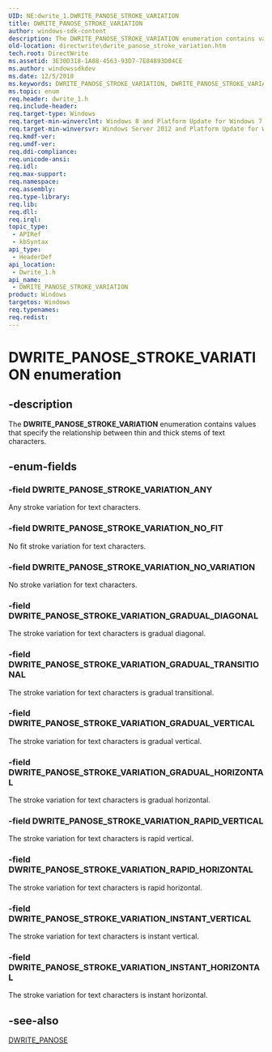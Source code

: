 ```yaml
---
UID: NE:dwrite_1.DWRITE_PANOSE_STROKE_VARIATION
title: DWRITE_PANOSE_STROKE_VARIATION
author: windows-sdk-content
description: The DWRITE_PANOSE_STROKE_VARIATION enumeration contains values that specify the relationship between thin and thick stems of text characters.
old-location: directwrite\dwrite_panose_stroke_variation.htm
tech.root: DirectWrite
ms.assetid: 3E30D318-1A88-4563-93D7-7E84893D04CE
ms.author: windowssdkdev
ms.date: 12/5/2018
ms.keywords: DWRITE_PANOSE_STROKE_VARIATION, DWRITE_PANOSE_STROKE_VARIATION enumeration [Direct Write], DWRITE_PANOSE_STROKE_VARIATION_ANY, DWRITE_PANOSE_STROKE_VARIATION_GRADUAL_DIAGONAL, DWRITE_PANOSE_STROKE_VARIATION_GRADUAL_HORIZONTAL, DWRITE_PANOSE_STROKE_VARIATION_GRADUAL_TRANSITIONAL, DWRITE_PANOSE_STROKE_VARIATION_GRADUAL_VERTICAL, DWRITE_PANOSE_STROKE_VARIATION_INSTANT_HORIZONTAL, DWRITE_PANOSE_STROKE_VARIATION_INSTANT_VERTICAL, DWRITE_PANOSE_STROKE_VARIATION_NO_FIT, DWRITE_PANOSE_STROKE_VARIATION_NO_VARIATION, DWRITE_PANOSE_STROKE_VARIATION_RAPID_HORIZONTAL, DWRITE_PANOSE_STROKE_VARIATION_RAPID_VERTICAL, directwrite.dwrite_panose_stroke_variation, dwrite_1/DWRITE_PANOSE_STROKE_VARIATION, dwrite_1/DWRITE_PANOSE_STROKE_VARIATION_ANY, dwrite_1/DWRITE_PANOSE_STROKE_VARIATION_GRADUAL_DIAGONAL, dwrite_1/DWRITE_PANOSE_STROKE_VARIATION_GRADUAL_HORIZONTAL, dwrite_1/DWRITE_PANOSE_STROKE_VARIATION_GRADUAL_TRANSITIONAL, dwrite_1/DWRITE_PANOSE_STROKE_VARIATION_GRADUAL_VERTICAL, dwrite_1/DWRITE_PANOSE_STROKE_VARIATION_INSTANT_HORIZONTAL, dwrite_1/DWRITE_PANOSE_STROKE_VARIATION_INSTANT_VERTICAL, dwrite_1/DWRITE_PANOSE_STROKE_VARIATION_NO_FIT, dwrite_1/DWRITE_PANOSE_STROKE_VARIATION_NO_VARIATION, dwrite_1/DWRITE_PANOSE_STROKE_VARIATION_RAPID_HORIZONTAL, dwrite_1/DWRITE_PANOSE_STROKE_VARIATION_RAPID_VERTICAL
ms.topic: enum
req.header: dwrite_1.h
req.include-header: 
req.target-type: Windows
req.target-min-winverclnt: Windows 8 and Platform Update for Windows 7 [desktop apps only]
req.target-min-winversvr: Windows Server 2012 and Platform Update for Windows Server 2008 R2 [desktop apps only]
req.kmdf-ver: 
req.umdf-ver: 
req.ddi-compliance: 
req.unicode-ansi: 
req.idl: 
req.max-support: 
req.namespace: 
req.assembly: 
req.type-library: 
req.lib: 
req.dll: 
req.irql: 
topic_type:
 - APIRef
 - kbSyntax
api_type:
 - HeaderDef
api_location:
 - Dwrite_1.h
api_name:
 - DWRITE_PANOSE_STROKE_VARIATION
product: Windows
targetos: Windows
req.typenames: 
req.redist: 
---
```


# DWRITE_PANOSE_STROKE_VARIATION enumeration


## -description


The <b>DWRITE_PANOSE_STROKE_VARIATION</b> enumeration contains values that specify the relationship between thin and thick stems of text characters.


## -enum-fields




### -field DWRITE_PANOSE_STROKE_VARIATION_ANY

Any stroke variation for text characters.


### -field DWRITE_PANOSE_STROKE_VARIATION_NO_FIT

No fit stroke variation for text characters.


### -field DWRITE_PANOSE_STROKE_VARIATION_NO_VARIATION

No stroke variation for text characters.


### -field DWRITE_PANOSE_STROKE_VARIATION_GRADUAL_DIAGONAL

The stroke variation for text characters is gradual diagonal.


### -field DWRITE_PANOSE_STROKE_VARIATION_GRADUAL_TRANSITIONAL

The stroke variation for text characters is gradual transitional.


### -field DWRITE_PANOSE_STROKE_VARIATION_GRADUAL_VERTICAL

The stroke variation for text characters is gradual vertical.


### -field DWRITE_PANOSE_STROKE_VARIATION_GRADUAL_HORIZONTAL

The stroke variation for text characters is gradual horizontal.


### -field DWRITE_PANOSE_STROKE_VARIATION_RAPID_VERTICAL

The stroke variation for text characters is rapid vertical.


### -field DWRITE_PANOSE_STROKE_VARIATION_RAPID_HORIZONTAL

The stroke variation for text characters is rapid horizontal.


### -field DWRITE_PANOSE_STROKE_VARIATION_INSTANT_VERTICAL

The stroke variation for text characters is instant vertical.


### -field DWRITE_PANOSE_STROKE_VARIATION_INSTANT_HORIZONTAL

The stroke variation for text characters is instant horizontal.


## -see-also




<a href="https://msdn.microsoft.com/B65B4C8E-1CA0-47AC-AA3F-8F2EACC5C11A">DWRITE_PANOSE</a>
 

 

